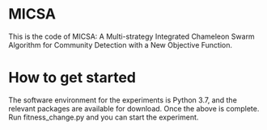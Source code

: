 # MICSA
This is the code of MICSA: A Multi-strategy Integrated Chameleon Swarm Algorithm for Community Detection with a New Objective Function.

# How to get started
The software environment for the experiments is Python 3.7, and the relevant packages are available for download. Once the above is complete. Run fitness_change.py and you can start the experiment.
